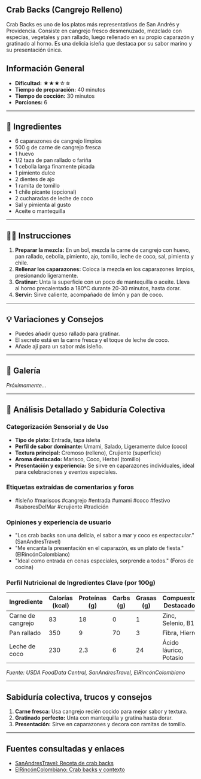 ## Crab Backs (Cangrejo Relleno)

Crab Backs es uno de los platos más representativos de San Andrés y Providencia. Consiste en cangrejo fresco desmenuzado, mezclado con especias, vegetales y pan rallado, luego rellenado en su propio caparazón y gratinado al horno. Es una delicia isleña que destaca por su sabor marino y su presentación única.

## Información General

* **Dificultad:** ★★★☆☆
* **Tiempo de preparación:** 40 minutos
* **Tiempo de cocción:** 30 minutos
* **Porciones:** 6

---

## 📝 Ingredientes

- 6 caparazones de cangrejo limpios
- 500 g de carne de cangrejo fresca
- 1 huevo
- 1/2 taza de pan rallado o fariña
- 1 cebolla larga finamente picada
- 1 pimiento dulce
- 2 dientes de ajo
- 1 ramita de tomillo
- 1 chile picante (opcional)
- 2 cucharadas de leche de coco
- Sal y pimienta al gusto
- Aceite o mantequilla

---

## 👨‍🍳 Instrucciones

1. **Preparar la mezcla:** En un bol, mezcla la carne de cangrejo con huevo, pan rallado, cebolla, pimiento, ajo, tomillo, leche de coco, sal, pimienta y chile.
2. **Rellenar los caparazones:** Coloca la mezcla en los caparazones limpios, presionando ligeramente.
3. **Gratinar:** Unta la superficie con un poco de mantequilla o aceite. Lleva al horno precalentado a 180°C durante 20-30 minutos, hasta dorar.
4. **Servir:** Sirve caliente, acompañado de limón y pan de coco.

---

## 💡 Variaciones y Consejos

* Puedes añadir queso rallado para gratinar.
* El secreto está en la carne fresca y el toque de leche de coco.
* Añade ají para un sabor más isleño.

---

## 📸 Galería

*Próximamente...*

---

## 🔬 Análisis Detallado y Sabiduría Colectiva

### Categorización Sensorial y de Uso

- **Tipo de plato:** Entrada, tapa isleña
- **Perfil de sabor dominante:** Umami, Salado, Ligeramente dulce (coco)
- **Textura principal:** Cremoso (relleno), Crujiente (superficie)
- **Aroma destacado:** Marisco, Coco, Herbal (tomillo)
- **Presentación y experiencia:** Se sirve en caparazones individuales, ideal para celebraciones y eventos especiales.

### Etiquetas extraídas de comentarios y foros

- #isleño #mariscos #cangrejo #entrada #umami #coco #festivo #saboresDelMar #crujiente #tradición

### Opiniones y experiencia de usuario

- "Los crab backs son una delicia, el sabor a mar y coco es espectacular." (SanAndresTravel)
- "Me encanta la presentación en el caparazón, es un plato de fiesta." (ElRincónColombiano)
- "Ideal como entrada en cenas especiales, sorprende a todos." (Foros de cocina)

### Perfil Nutricional de Ingredientes Clave (por 100g)

| Ingrediente      | Calorías (kcal) | Proteínas (g) | Carbs (g) | Grasas (g) | Compuestos Destacados |
|------------------|-----------------|--------------|-----------|------------|----------------------|
| Carne de cangrejo| 83              | 18           | 0         | 1          | Zinc, Selenio, B12   |
| Pan rallado      | 350             | 9            | 70        | 3          | Fibra, Hierro        |
| Leche de coco    | 230             | 2.3          | 6         | 24         | Ácido láurico, Potasio|

*Fuente: USDA FoodData Central, SanAndresTravel, ElRincónColombiano*

---

## Sabiduría colectiva, trucos y consejos

1. **Carne fresca:** Usa cangrejo recién cocido para mejor sabor y textura.
2. **Gratinado perfecto:** Unta con mantequilla y gratina hasta dorar.
3. **Presentación:** Sirve en caparazones y decora con ramitas de tomillo.

---

## Fuentes consultadas y enlaces

- [SanAndresTravel: Receta de crab backs](https://sanandrestravel.com/receta-crab-backs/)
- [ElRincónColombiano: Crab backs y contexto](https://elrinconcolombiano.com/crab-backs-o-cangrejos-rellenos/)
